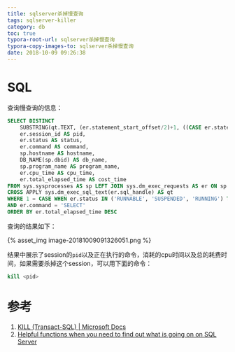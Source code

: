 ```yaml
---
title: sqlserver杀掉慢查询
tags: sqlserver-killer
category: db
toc: true
typora-root-url: sqlserver杀掉慢查询
typora-copy-images-to: sqlserver杀掉慢查询
date: 2018-10-09 09:26:38
---
```






# SQL

查询慢查询的信息：

```sql
SELECT DISTINCT
    SUBSTRING(qt.TEXT, (er.statement_start_offset/2)+1, ((CASE er.statement_end_offset WHEN -1 THEN DATALENGTH(qt.TEXT) ELSE er.statement_end_offset END - er.statement_start_offset)/2)+1) AS query_sql,
    er.session_id AS pid,
    er.status AS status,
    er.command AS command,
    sp.hostname AS hostname,
    DB_NAME(sp.dbid) AS db_name,
    sp.program_name AS program_name,
    er.cpu_time AS cpu_time,
    er.total_elapsed_time AS cost_time
FROM sys.sysprocesses AS sp LEFT JOIN sys.dm_exec_requests AS er ON sp.spid = er.session_id
CROSS APPLY sys.dm_exec_sql_text(er.sql_handle) AS qt
WHERE 1 = CASE WHEN er.status IN ('RUNNABLE', 'SUSPENDED', 'RUNNING') THEN 1 WHEN er.status = 'SLEEPING' AND sp.open_tran  > 0 THEN 1 ELSE 0 END
AND er.command = 'SELECT'
ORDER BY er.total_elapsed_time DESC
```

查询的结果如下：

{% asset_img image-20181009091326051.png %}

结果中展示了session的`pid`以及正在执行的命令，消耗的cpu时间以及总的耗费时间，如果需要杀掉这个session，可以用下面的命令：

```sql
kill <pid>
```

# 参考

1. [KILL (Transact-SQL) | Microsoft Docs](https://docs.microsoft.com/en-us/sql/t-sql/language-elements/kill-transact-sql?view=sql-server-2017)
2. [Helpful functions when you need to find out what is going on on SQL Server](https://gist.github.com/alexsorokoletov/a079629f9e1435c7f81f)

